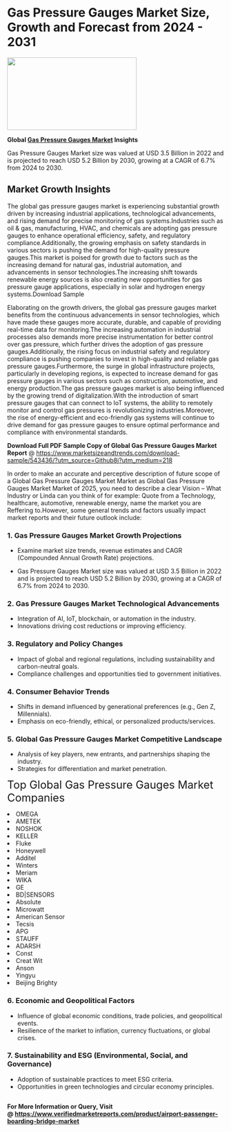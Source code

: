 <H1>Gas Pressure Gauges Market Size, Growth and Forecast from 2024 - 2031</H1><img class="aligncenter size-medium wp-image-584254" src="https://thirdeyenews.in/wp-content/uploads/2024/09/Global-Market-Research-300x168.jpeg" alt="" width="300" height="168" /><p><strong>Global&nbsp;<a href="https://www.marketsizeandtrends.com/download-sample/543436/?utm_source=Github8j?utm_medium=218">Gas Pressure Gauges Market</a> Insights</strong></p><p>Gas Pressure Gauges Market size was valued at USD 3.5 Billion in 2022 and is projected to reach USD 5.2 Billion by 2030, growing at a CAGR of 6.7% from 2024 to 2030.</p><p><h2>Market Growth Insights</h2> <p>The global gas pressure gauges market is experiencing substantial growth driven by increasing industrial applications, technological advancements, and rising demand for precise monitoring of gas systems.Industries such as oil & gas, manufacturing, HVAC, and chemicals are adopting gas pressure gauges to enhance operational efficiency, safety, and regulatory compliance.Additionally, the growing emphasis on safety standards in various sectors is pushing the demand for high-quality pressure gauges.This market is poised for growth due to factors such as the increasing demand for natural gas, industrial automation, and advancements in sensor technologies.The increasing shift towards renewable energy sources is also creating new opportunities for gas pressure gauge applications, especially in solar and hydrogen energy systems.Download Sample </p> <p>Elaborating on the growth drivers, the global gas pressure gauges market benefits from the continuous advancements in sensor technologies, which have made these gauges more accurate, durable, and capable of providing real-time data for monitoring.The increasing automation in industrial processes also demands more precise instrumentation for better control over gas pressure, which further drives the adoption of gas pressure gauges.Additionally, the rising focus on industrial safety and regulatory compliance is pushing companies to invest in high-quality and reliable gas pressure gauges.Furthermore, the surge in global infrastructure projects, particularly in developing regions, is expected to increase demand for gas pressure gauges in various sectors such as construction, automotive, and energy production.The gas pressure gauges market is also being influenced by the growing trend of digitalization.With the introduction of smart pressure gauges that can connect to IoT systems, the ability to remotely monitor and control gas pressures is revolutionizing industries.Moreover, the rise of energy-efficient and eco-friendly gas systems will continue to drive demand for gas pressure gauges to ensure optimal performance and compliance with environmental standards.</p><p><span class=""><strong>Download Full PDF Sample Copy of Global Gas Pressure Gauges Market Report</strong> @ <a href="https://www.marketsizeandtrends.com/download-sample/543436/?utm_source=Github8j?utm_medium=218" target="_blank">https://www.marketsizeandtrends.com/download-sample/543436/?utm_source=Github8j?utm_medium=218</a></span></p><p>In order to make an accurate and perceptive description of future scope of a Global&nbsp;Gas Pressure Gauges Market Market as Global&nbsp;Gas Pressure Gauges Market Market of 2025, you need to describe a clear Vision &ndash; What Industry or Linda can you think of for example: Quote from a Technology, healthcare, automotive, renewable energy, name the market you are Reffering to.However, some general trends and factors usually impact market reports and their future outlook include:</p><h3>1.&nbsp;<strong>Gas Pressure Gauges Market Growth Projections</strong></h3><ul><li>Examine market size trends, revenue estimates and CAGR (Compounded Annual Growth Rate) projections.</li><li><p>Gas Pressure Gauges Market size was valued at USD 3.5 Billion in 2022 and is projected to reach USD 5.2 Billion by 2030, growing at a CAGR of 6.7% from 2024 to 2030.</p></li></ul><h3>2.&nbsp;<strong>Gas Pressure Gauges Market Technological Advancements</strong></h3><ul><li>Integration of AI, IoT, blockchain, or automation in the industry.</li><li>Innovations driving cost reductions or improving efficiency.</li></ul><h3>3.&nbsp;<strong>Regulatory and Policy Changes</strong></h3><ul><li>Impact of global and regional regulations, including sustainability and carbon-neutral goals.</li><li>Compliance challenges and opportunities tied to government initiatives.</li></ul><h3>4.&nbsp;<strong>Consumer Behavior Trends</strong></h3><ul><li>Shifts in demand influenced by generational preferences (e.g., Gen Z, Millennials).</li><li>Emphasis on eco-friendly, ethical, or personalized products/services.</li></ul><h3>5.&nbsp;<strong>Global Gas Pressure Gauges Market Competitive Landscape</strong></h3><ul><li>Analysis of key players, new entrants, and partnerships shaping the industry.</li><li>Strategies for differentiation and market penetration.</li></ul><p data-pm-slice="1 1 []"><span style="color: inherit; font-family: inherit; font-size: 25px;">Top Global Gas Pressure Gauges Market Companies</span></p><div class="" data-test-id=""><p><li>OMEGA</li><li> AMETEK</li><li> NOSHOK</li><li> KELLER</li><li> Fluke</li><li> Honeywell</li><li> Additel</li><li> Winters</li><li> Meriam</li><li> WIKA</li><li> GE</li><li> BD|SENSORS</li><li> Absolute</li><li> Microwatt</li><li> American Sensor</li><li> Tecsis</li><li> APG</li><li> STAUFF</li><li> ADARSH</li><li> Const</li><li> Creat Wit</li><li> Anson</li><li> Yingyu</li><li> Beijing Brighty</li></p></div><h3>6.&nbsp;<strong>Economic and Geopolitical Factors</strong></h3><ul><li>Influence of global economic conditions, trade policies, and geopolitical events.</li><li>Resilience of the market to inflation, currency fluctuations, or global crises.</li></ul><h3>7.&nbsp;<strong>Sustainability and ESG (Environmental, Social, and Governance)</strong></h3><ul><li>Adoption of sustainable practices to meet ESG criteria.</li><li>Opportunities in green technologies and circular economy principles.</li></ul><h2><strong style="font-size: 14px;">For More Information or Query, Visit @&nbsp;</strong><a style="background-color: #ffffff; font-size: 14px;" href="https://www.marketsizeandtrends.com/report/gas-pressure-gauges-market/" target="_blank">https://www.verifiedmarketreports.com/product/airport-passenger-boarding-bridge-market</a></h2>